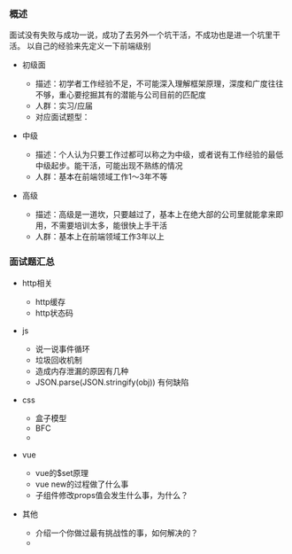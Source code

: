 ### 概述
面试没有失败与成功一说，成功了去另外一个坑干活，不成功也是进一个坑里干活。
以自己的经验来先定义一下前端级别
- 初级面
  - 描述：初学者工作经验不足，不可能深入理解框架原理，深度和广度往往不够，重心要挖掘其有的潜能与公司目前的匹配度
  - 人群：实习/应届
  - 对应面试题型：

- 中级
  - 描述：个人认为只要工作过都可以称之为中级，或者说有工作经验的最低中级起步。能干活，可能出现不熟练的情况
  - 人群：基本在前端领域工作1～3年不等  

- 高级  
  - 描述：高级是一道坎，只要越过了，基本上在绝大部的公司里就能拿来即用，不需要培训太多，能很快上手干活
  - 人群：基本上在前端领域工作3年以上  

### 面试题汇总
- http相关  
  - http缓存  
  - http状态码  
- js
  - 说一说事件循环
  - 垃圾回收机制
  - 造成内存泄漏的原因有几种
  - JSON.parse(JSON.stringify(obj)) 有何缺陷
- css
  - 盒子模型
  - BFC
  - 
- vue
  - vue的$set原理
  - vue new的过程做了什么事
  - 子组件修改props值会发生什么事，为什么？

- 其他
  - 介绍一个你做过最有挑战性的事，如何解决的？
  - 

